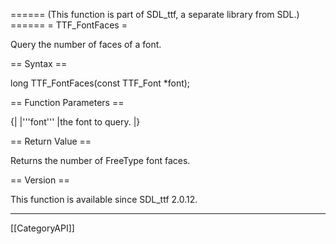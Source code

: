 ====== (This function is part of SDL_ttf, a separate library from SDL.) ======
= TTF_FontFaces =

Query the number of faces of a font.

== Syntax ==

<syntaxhighlight lang='c'>
long TTF_FontFaces(const TTF_Font *font);
</syntaxhighlight>

== Function Parameters ==

{|
|'''font'''
|the font to query.
|}

== Return Value ==

Returns the number of FreeType font faces.

== Version ==

This function is available since SDL_ttf 2.0.12.

----
[[CategoryAPI]]


